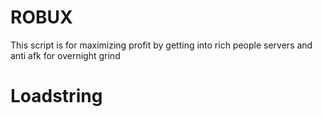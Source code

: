 # ROBUX
This script is for maximizing profit by getting into rich people servers and anti afk for overnight grind

# Loadstring
